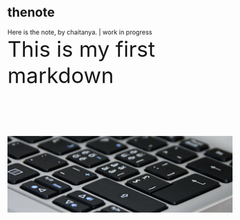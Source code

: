 # thenote
Here is the note, by chaitanya. | work in progress
<br/>
<font size ='11'>This is my first markdown<font/><br/>
  <br/>
 
  ![image](https://github.com/penguinKAL/thenote/blob/dcede747e2531449d8b62f90527dd4bf54721299/headertemp.jpeg)  
  <br/>
